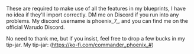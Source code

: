 These are required to make use of all the features in my blueprints, I have no idea if they'll import correctly. DM me on Discord if you run into any problems. My discord username is phoenix_7_, and you can find me on the official Warudo Discord.

No need to thank me, but if you insist, feel free to drop a few bucks in my tip-jar.
My tip-jar: (https://ko-fi.com/commander_phoenix_#)
